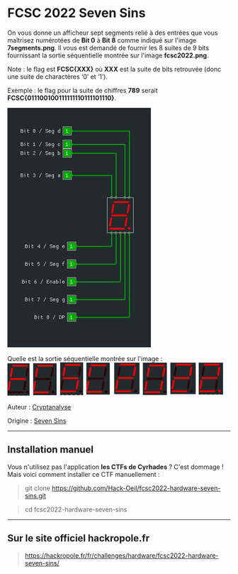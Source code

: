 # FCSC 2022 Seven Sins

On vous donne un afficheur sept segments relié à des entrées que vous maîtrisez numérotées de **Bit 0** à **Bit 8** comme indiqué sur l'image **7segments.png**. Il vous est demandé de fournir les 8 suites de 9 bits fournissant la sortie séquentielle montrée sur l'image **fcsc2022.png**.

Note : le flag est **FCSC{XXX}** où **XXX** est la suite de bits retrouvée (donc une suite de charactères ‘0’ et ‘1’).

Exemple : le flag pour la suite de chiffres **789** serait **FCSC{011100100111111110111101110}**.


![7segments.png](7segments.png)

Quelle est la sortie séquentielle montrée sur l'image :
![fcsc2022.png](fcsc2022.png)


Auteur : [Cryptanalyse](https://twitter.com/Cryptanalyse)

Origine : [Seven Sins](https://hackropole.fr/fr/challenges/hardware/fcsc2022-hardware-seven-sins/)


-----------

## Installation manuel
Vous n'utilisez pas l'application **les CTFs de Cyrhades** ? C'est dommage !
Mais voici comment installer ce CTF manuellement :

> git clone https://github.com/Hack-Oeil/fcsc2022-hardware-seven-sins.git

> cd fcsc2022-hardware-seven-sins


-----------

## Sur le site officiel hackropole.fr
> https://hackropole.fr/fr/challenges/hardware/fcsc2022-hardware-seven-sins/